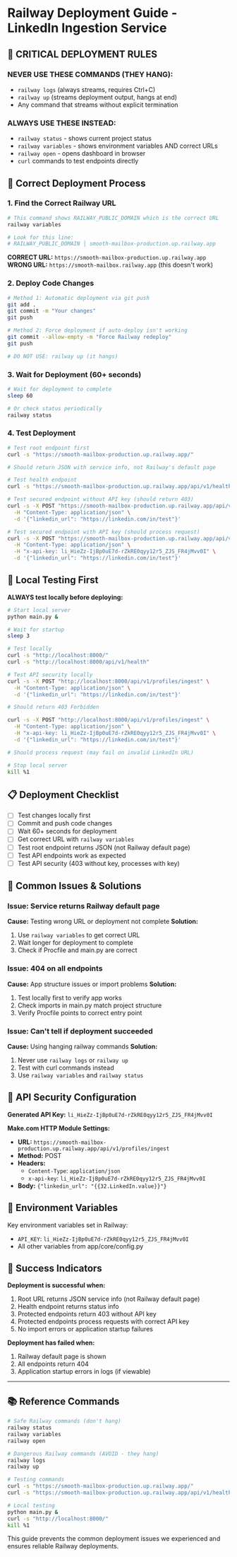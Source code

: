 # Railway Deployment Guide - LinkedIn Ingestion Service

## 🚨 CRITICAL DEPLOYMENT RULES

### NEVER USE THESE COMMANDS (THEY HANG):
- `railway logs` (always streams, requires Ctrl+C)
- `railway up` (streams deployment output, hangs at end)
- Any command that streams without explicit termination

### ALWAYS USE THESE INSTEAD:
- `railway status` - shows current project status
- `railway variables` - shows environment variables AND correct URLs
- `railway open` - opens dashboard in browser
- `curl` commands to test endpoints directly

## 🎯 Correct Deployment Process

### 1. Find the Correct Railway URL
```bash
# This command shows RAILWAY_PUBLIC_DOMAIN which is the correct URL
railway variables

# Look for this line:
# RAILWAY_PUBLIC_DOMAIN │ smooth-mailbox-production.up.railway.app
```

**CORRECT URL:** `https://smooth-mailbox-production.up.railway.app`
**WRONG URL:** `https://smooth-mailbox.railway.app` (this doesn't work)

### 2. Deploy Code Changes
```bash
# Method 1: Automatic deployment via git push
git add .
git commit -m "Your changes"
git push

# Method 2: Force deployment if auto-deploy isn't working
git commit --allow-empty -m "Force Railway redeploy"
git push

# DO NOT USE: railway up (it hangs)
```

### 3. Wait for Deployment (60+ seconds)
```bash
# Wait for deployment to complete
sleep 60

# Or check status periodically
railway status
```

### 4. Test Deployment
```bash
# Test root endpoint first
curl -s "https://smooth-mailbox-production.up.railway.app/"

# Should return JSON with service info, not Railway's default page

# Test health endpoint
curl -s "https://smooth-mailbox-production.up.railway.app/api/v1/health"

# Test secured endpoint without API key (should return 403)
curl -s -X POST "https://smooth-mailbox-production.up.railway.app/api/v1/profiles/ingest" \
  -H "Content-Type: application/json" \
  -d '{"linkedin_url": "https://linkedin.com/in/test"}'

# Test secured endpoint with API key (should process request)
curl -s -X POST "https://smooth-mailbox-production.up.railway.app/api/v1/profiles/ingest" \
  -H "Content-Type: application/json" \
  -H "x-api-key: li_HieZz-IjBp0uE7d-rZkRE0qyy12r5_ZJS_FR4jMvv0I" \
  -d '{"linkedin_url": "https://linkedin.com/in/test"}'
```

## 🔧 Local Testing First

**ALWAYS test locally before deploying:**

```bash
# Start local server
python main.py &

# Wait for startup
sleep 3

# Test locally
curl -s "http://localhost:8000/"
curl -s "http://localhost:8000/api/v1/health"

# Test API security locally
curl -s -X POST "http://localhost:8000/api/v1/profiles/ingest" \
  -H "Content-Type: application/json" \
  -d '{"linkedin_url": "https://linkedin.com/in/test"}'

# Should return 403 Forbidden

curl -s -X POST "http://localhost:8000/api/v1/profiles/ingest" \
  -H "Content-Type: application/json" \
  -H "x-api-key: li_HieZz-IjBp0uE7d-rZkRE0qyy12r5_ZJS_FR4jMvv0I" \
  -d '{"linkedin_url": "https://linkedin.com/in/test"}'

# Should process request (may fail on invalid LinkedIn URL)

# Stop local server
kill %1
```

## 📋 Deployment Checklist

- [ ] Test changes locally first
- [ ] Commit and push code changes
- [ ] Wait 60+ seconds for deployment
- [ ] Get correct URL with `railway variables`
- [ ] Test root endpoint returns JSON (not Railway default page)
- [ ] Test API endpoints work as expected
- [ ] Test API security (403 without key, processes with key)

## 🐛 Common Issues & Solutions

### Issue: Service returns Railway default page
**Cause:** Testing wrong URL or deployment not complete
**Solution:** 
1. Use `railway variables` to get correct URL
2. Wait longer for deployment to complete
3. Check if Procfile and main.py are correct

### Issue: 404 on all endpoints
**Cause:** App structure issues or import problems
**Solution:**
1. Test locally first to verify app works
2. Check imports in main.py match project structure
3. Verify Procfile points to correct entry point

### Issue: Can't tell if deployment succeeded
**Cause:** Using hanging railway commands
**Solution:**
1. Never use `railway logs` or `railway up`
2. Test with curl commands instead
3. Use `railway variables` and `railway status`

## 🔑 API Security Configuration

**Generated API Key:** `li_HieZz-IjBp0uE7d-rZkRE0qyy12r5_ZJS_FR4jMvv0I`

**Make.com HTTP Module Settings:**
- **URL:** `https://smooth-mailbox-production.up.railway.app/api/v1/profiles/ingest`
- **Method:** POST
- **Headers:**
  - `Content-Type`: `application/json`
  - `x-api-key`: `li_HieZz-IjBp0uE7d-rZkRE0qyy12r5_ZJS_FR4jMvv0I`
- **Body:** `{"linkedin_url": "{{32.LinkedIn.value}}"}`

## 📝 Environment Variables

Key environment variables set in Railway:
- `API_KEY`: `li_HieZz-IjBp0uE7d-rZkRE0qyy12r5_ZJS_FR4jMvv0I`
- All other variables from app/core/config.py

## 🎯 Success Indicators

**Deployment is successful when:**
1. Root URL returns JSON service info (not Railway default page)
2. Health endpoint returns status info
3. Protected endpoints return 403 without API key
4. Protected endpoints process requests with correct API key
5. No import errors or application startup failures

**Deployment has failed when:**
1. Railway default page is shown
2. All endpoints return 404
3. Application startup errors in logs (if viewable)

---

## 📚 Reference Commands

```bash
# Safe Railway commands (don't hang)
railway status
railway variables
railway open

# Dangerous Railway commands (AVOID - they hang)
railway logs
railway up

# Testing commands
curl -s "https://smooth-mailbox-production.up.railway.app/"
curl -s "https://smooth-mailbox-production.up.railway.app/api/v1/health"

# Local testing
python main.py &
curl -s "http://localhost:8000/"
kill %1
```

This guide prevents the common deployment issues we experienced and ensures reliable Railway deployments.
